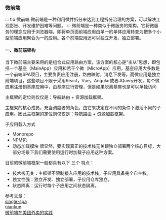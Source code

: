 ### 微前端

::: tip 微前端
微前端是一种利用微件拆分来达到工程拆分治理的方案，可以解决工程膨胀、开发维护困难等问题。
:::
微前端是一种类似于微服务的架构，它将微服务的理念应用于浏览器端，即将单页面前端应用由单一的单体应用转变为把多个小型前端应用聚合为一的应用。各个前端应用还可以独立开发、独立部署。

#### 一、微前端架构
当下微前端主要采用的是组合式应用路由方案，该方案的核心是“主从”思想，即包括一个基座（MainApp）应用和若干个微（MicroApp）应用，基座应用大多数是一个前端SPA项目，主要负责应用注册，路由映射，消息下发等，而微应用是独立前端项目，这些项目不限于采用React，Vue，Angular或者JQuery开发，每个微应用注册到基座应用中，由基座进行管理，但是如果脱离基座也是可以单独访问

主框架的定位则仅仅是：导航路由 + 资源加载框架。

主框架的核心成员，充当调度者的角色，由它来决定在不同的条件下激活不同的子应用。因此主框架的定位则仅仅是：导航路由 + 资源加载框架。

子应用载入方式
+ Monorepo
+ NPM包
+ 动态加载模块
很显然，要实现真正的技术栈无关跟独立部署两个核心目标，大部分场景下我们需要使用运行时加载子应用这种方案。

目前的微前端框架一般都具有以下 三个 特点：
+ 技术栈无关：主框架不限制接入应用的技术栈，子应用具备完全自主权。
+ 独立性强：独立开发、独立部署，子应用仓库独立。
+ 状态隔离：运行时每个子应用之间状态隔离。






参考文章：<br />
<a href="https://zh-hans.single-spa.js.org/" target="_blank">single-spa</a><br />
<a href="https://qiankun.umijs.org/zh" target="_blank">qiankun</a><br />
<a href="https://tech.meituan.com/2020/02/27/meituan-waimai-micro-frontends-practice.html" target="_blank">微前端在美团外卖的实践</a><br />